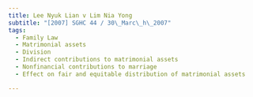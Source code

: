 ```yaml
---
title: Lee Nyuk Lian v Lim Nia Yong 
subtitle: "[2007] SGHC 44 / 30\_Marc\_h\_2007"
tags:
  - Family Law
  - Matrimonial assets
  - Division
  - Indirect contributions to matrimonial assets
  - Nonfinancial contributions to marriage
  - Effect on fair and equitable distribution of matrimonial assets

---
```


